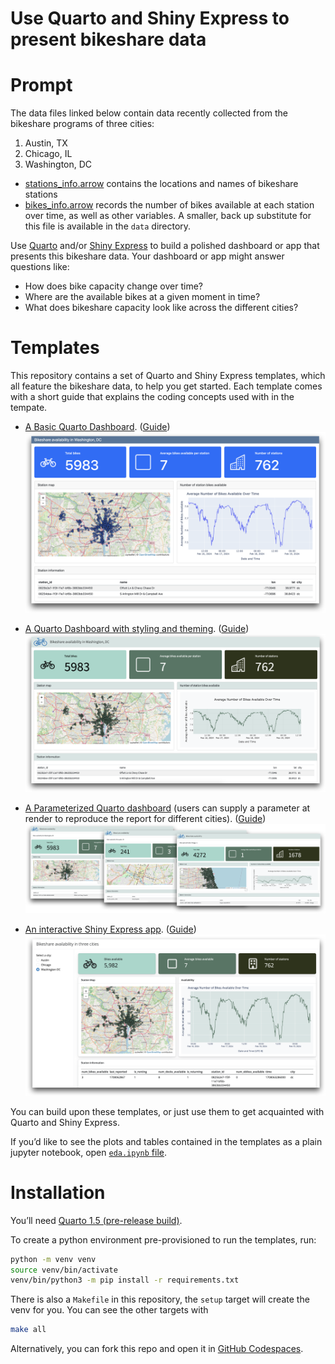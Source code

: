 # Use Quarto and Shiny Express to present bikeshare data


# Prompt

The data files linked below contain data recently collected from the
bikeshare programs of three cities:

1.  Austin, TX
2.  Chicago, IL
3.  Washington, DC

- [stations_info.arrow](https://github.com/rstudio/learnmedia-bikeshare/raw/main/data/stations_info.arrow)
  contains the locations and names of bikeshare stations
- [bikes_info.arrow](https://colorado.posit.co/rsc/content/1e885c13-1d6e-470f-b7e4-af3fa5ba3119/stations_arrow.arrow)
  records the number of bikes available at each station over time, as
  well as other variables. A smaller, back up substitute for this file
  is available in the `data` directory.

Use [Quarto](https://quarto.org/) and/or [Shiny
Express](https://shiny.posit.co/py/) to build a polished dashboard or
app that presents this bikeshare data. Your dashboard or app might
answer questions like:

- How does bike capacity change over time?
- Where are the available bikes at a given moment in time?
- What does bikeshare capacity look like across the different cities?

# Templates

This repository contains a set of Quarto and Shiny Express templates,
which all feature the bikeshare data, to help you get started. Each
template comes with a short guide that explains the coding concepts used
with in the tempate.

- [A Basic Quarto
  Dashboard](./quarto-dashboard/bikeshare-dashboard.qmd). ([Guide](./quarto-dashboard/README.md))
  ![](quarto-dashboard/images/dashboard.png)

- [A Quarto Dashboard with styling and
  theming](./quarto-dashboard-theme/bikeshare-theme.qmd). ([Guide](./quarto-dashboard-theme/README.md))
  ![](quarto-dashboard-theme/images/dashboard.png)

- [A Parameterized Quarto
  dashboard](./quarto-dashboard-param/bikeshare-param.qmd) (users can
  supply a parameter at render to reproduce the report for different
  cities). ([Guide](./quarto-dashboard-param/README.md))
  ![](quarto-dashboard-param/images/dashboard.png)

- [An interactive Shiny Express
  app](./shiny-express-app/app.py). ([Guide](./shiny-express-app/README.md))
  ![](shiny-express-app/images/app.png)

You can build upon these templates, or just use them to get acquainted
with Quarto and Shiny Express.

If you’d like to see the plots and tables contained in the templates as
a plain jupyter notebook, open [`eda.ipynb` file](eda.ipynb).

# Installation

You’ll need [Quarto 1.5 (pre-release
build)](https://quarto.org/docs/download/prerelease.html/).

To create a python environment pre-provisioned to run the templates,
run:

``` bash
python -m venv venv
source venv/bin/activate
venv/bin/python3 -m pip install -r requirements.txt
```

There is also a `Makefile` in this repository, the `setup` target will
create the venv for you. You can see the other targets with

``` bash
make all
```

Alternatively, you can fork this repo and open it in [GitHub Codespaces](https://docs.github.com/codespaces/).

